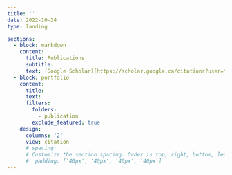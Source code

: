 ```yaml
---
title: ''
date: 2022-10-24
type: landing

sections:
  - block: markdown
    content:
      title: Publications
      subtitle: 
      text: (Google Scholar)[https://scholar.google.ca/citations?user=YPTLkLEAAAAJ&hl=en]
  - block: portfolio
    content:
      title:  
      text:
      filters:
        folders:
          - publication
        exclude_featured: true
    design:
      columns: '2'
      view: citation
      # spacing:
      # Customize the section spacing. Order is top, right, bottom, left.
      #  padding: ['40px', '40px', '40px', '40px']
---
```

